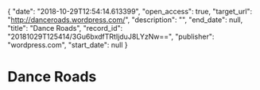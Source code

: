 {
  "date": "2018-10-29T12:54:14.613399", 
  "open_access": true, 
  "target_url": "http://danceroads.wordpress.com/", 
  "description": "", 
  "end_date": null, 
  "title": "Dance Roads", 
  "record_id": "20181029T125414/3Gu6bxdfTRtIjduJ8LYzNw==", 
  "publisher": "wordpress.com", 
  "start_date": null
}

# Dance Roads

